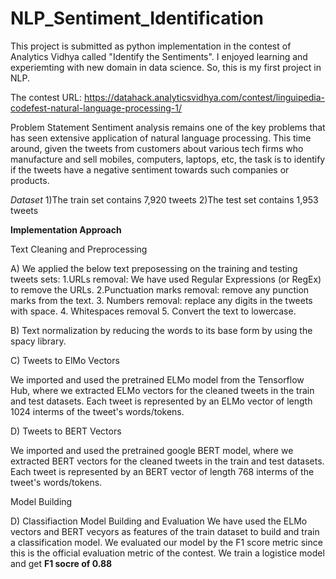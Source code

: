 # NLP_Sentiment_Identification

This project is submitted as python implementation in the contest of Analytics Vidhya called "Identify the Sentiments". I enjoyed learning and experiemting with new domain in data science. So, this is my first project in NLP.

The contest URL: https://datahack.analyticsvidhya.com/contest/linguipedia-codefest-natural-language-processing-1/

Problem Statement
Sentiment analysis remains one of the key problems that has seen extensive application of natural language processing. This time around, given the tweets from customers about various tech firms who manufacture and sell mobiles, computers, laptops, etc, the task is to identify if the tweets have a negative sentiment towards such companies or products.

_Dataset_
1)The train set contains 7,920 tweets
2)The test set contains 1,953 tweets

**Implementation Approach**

Text Cleaning and Preprocessing

A) We applied the below text preposessing on the training and testing tweets sets:
1.URLs removal: We have used Regular Expressions (or RegEx) to remove the URLs.
2.Punctuation marks removal: remove any punction marks from the text.
3. Numbers removal: replace any digits in the tweets with space.
4. Whitespaces removal
5. Convert the text to lowercase.


B) Text normalization by reducing the words to its base form by using the spacy library.

C) Tweets to ElMo Vectors

We imported and used the pretrained ELMo model from the Tensorflow Hub, where we extracted ELMo vectors for the cleaned tweets in the train and test datasets. Each tweet is represented by an ELMo vector of length 1024 interms of the tweet's words/tokens.

D) Tweets to BERT Vectors

We imported and used the pretrained google BERT model, where we extracted BERT vectors for the cleaned tweets in the train and test datasets. Each tweet is represented by an BERT vector of length 768 interms of the tweet's words/tokens.

Model Building

D) Classifiaction Model Building and Evaluation
We have used the ELMo vectors and BERT vecyors as features of the train dataset to build and train a classification model. We evaluated our model by the F1 score metric since this is the official evaluation metric of the contest. We train a logistice model and get **F1 socre of 0.88**
